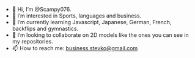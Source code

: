 - 👋 Hi, I’m @Scampy076.
- 👀 I’m interested in Sports, languages and business.
- 🌱 I’m currently learning Javascript, Japanese, German, French, backflips and gymnastics.
- 💞️ I’m looking to collaborate on 2D models like the ones you can see in my repositories.
- 📫 How to reach me: business.stevko@gmail.com

<!---
Scampy076/Scampy076 is a ✨ special ✨ repository because its `README.md` (this file) appears on your GitHub profile.
You can click the Preview link to take a look at your changes.
--->
